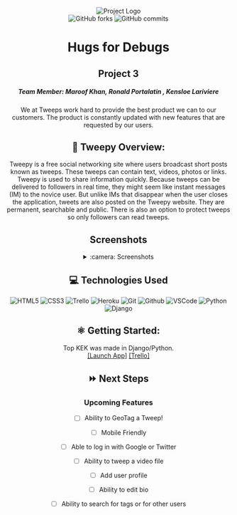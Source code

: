 <p align="center">
<img alt="Project Logo" src="https://i.ibb.co/RzQgCpR/tweepy.png">
<br>

<img alt="GitHub forks" src="https://img.shields.io/github/forks/coltonsaywhatt/Tweeper?style=social">
<img alt="GitHub commits" src="https://img.shields.io/github/last-commit/coltonsaywhatt/Tweeper">
</p>

<div align="center">
   <h1> Hugs for Debugs </h1>
   <h2> Project 3 </h2>

<h5>Team Member: Maroof Khan, Ronald Portalatin , Kensloe Lariviere </h5>
We at Tweeps work hard to provide the best product we can to our customers. The product is constantly updated with new features that are requested by our users.
   
## :eyes: Tweepy Overview:
   
Tweepy is a free social networking site where users broadcast short posts known as tweeps. These tweeps can contain text, videos, photos or links.
Tweepy is used to share information quickly. Because tweeps can be delivered to followers in real time, they might seem like instant messages (IM) to the novice user. But unlike IMs that disappear when the user closes the application, tweets are also posted on the Tweepy website. They are permanent, searchable and public. There is also an option to protect tweeps so only followers can read tweeps.


## Screenshots
<details>
<summary> :camera: Screenshots</summary>

  | Description | Screenshot |
  |------------ | ------------|
  | <h3 align="center">Login</h3> | <img src="https://i.ibb.co/JnGgNZh/Screen-Shot-2022-05-20-at-12-54-11-PM.png"/>
  | <h3 align="center">Signup</h3> | <img src="https://i.ibb.co/HV10q6B/Screen-Shot-2022-05-20-at-12-54-52-PM.png"/>
  | <h3 align="center">Landing Page</h3> | <img src="https://i.ibb.co/9ghMt5W/Screen-Shot-2022-05-20-at-12-58-11-PM.png"/>
  | <h3 align="center">Add Tweep</h3> | <img src="https://i.ibb.co/tJBbxW2/Screen-Shot-2022-05-20-at-12-58-25-PM.png"/>
  | <h3 align="center">Edit Tweep</h3> | <img src="https://i.ibb.co/BrPQz9N/Screen-Shot-2022-05-20-at-12-58-57-PM.png"/>
</details>

## :computer: Technologies Used

![HTML5](https://img.shields.io/badge/-HTML5-333?style=flat&logo=html5)
![CSS3](https://img.shields.io/badge/-CSS-333?style=flat&logo=css3)
![Trello](https://img.shields.io/badge/-Trello-333?style=flat&logo=trello)
![Heroku](https://img.shields.io/badge/-Heroku-333?style=flat&logo=heroku)
![Git](https://img.shields.io/badge/-Git-333?style=flat&logo=git)
![Github](https://img.shields.io/badge/-GitHub-333?style=flat&logo=github)
![VSCode](https://img.shields.io/badge/-VS_Code-333?style=flat&logo=visualstudio)
![Python](https://img.shields.io/badge/-Python-333?style=flat&logo=python)
![Django](https://img.shields.io/badge/-Django-333?style=flat&logo=django)

## :atom_symbol: Getting Started: 
Top KEK was made in Django/Python.
<br>
[[Launch App]](https://tweepyofficial.herokuapp.com/) 
[[Trello]](https://trello.com/b/eM3yXayv/tweepy)

## :fast_forward: Next Steps  

### Upcoming Features

- [ ] Ability to GeoTag a Tweep!

- [ ] Mobile Friendly

- [ ] Able to log in with Google or Twitter

- [ ] Ability to tweep a video file

- [ ] Add user profile

- [ ] Ability to edit bio

- [ ] Ability to search for tags or for other users
  
